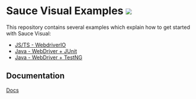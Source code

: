 # Sauce Visual Examples [![](https://badgen.net/badge/Run%20this%20/README/5B3ADF?icon=https://runme.dev/img/logo.svg)](https://runme.dev/api/runme?repository=git%40github.com%3Asaucelabs%2Fvisual-examples.git)

This repository contains several examples which explain how to get started with Sauce Visual:

- [JS/TS - WebdriverIO](./wdio/README.md)
- [Java - WebDriver + JUnit](./wd-java/README.md)
- [Java - WebDriver + TestNG](./wd-java-testng/README.md)

## Documentation

[Docs](./docs/README.md)
